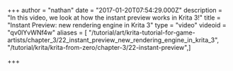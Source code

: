 +++
author = "nathan"
date = "2017-01-20T07:54:29.000Z"
description = "In this video, we look at how the instant preview works in Krita 3!"
title = "Instant Preview: new rendering engine in Krita 3"
type = "video"
videoid = "qv0lYvWNf4w"
aliases = [ "/tutorial/art/krita-tutorial-for-game-artists/chapter_3/22_instant_preview_new_rendering_engine_in_krita_3", "/tutorial/krita/krita-from-zero/chapter-3/22-instant-preview",]

+++